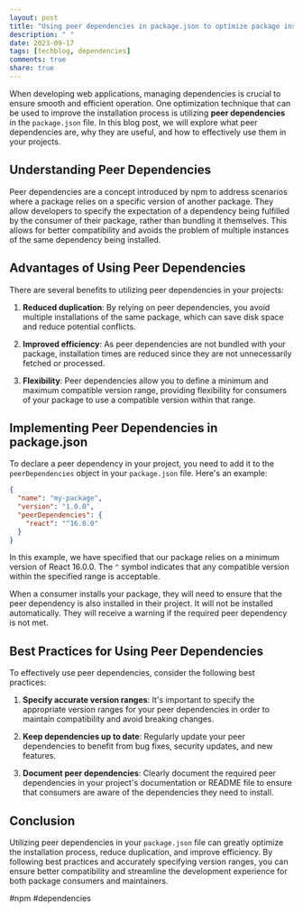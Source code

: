 ```yaml
---
layout: post
title: "Using peer dependencies in package.json to optimize package installation"
description: " "
date: 2023-09-17
tags: [techblog, dependencies]
comments: true
share: true
---
```


When developing web applications, managing dependencies is crucial to ensure smooth and efficient operation. One optimization technique that can be used to improve the installation process is utilizing **peer dependencies** in the `package.json` file. In this blog post, we will explore what peer dependencies are, why they are useful, and how to effectively use them in your projects.

## Understanding Peer Dependencies
Peer dependencies are a concept introduced by npm to address scenarios where a package relies on a specific version of another package. They allow developers to specify the expectation of a dependency being fulfilled by the consumer of their package, rather than bundling it themselves. This allows for better compatibility and avoids the problem of multiple instances of the same dependency being installed.

## Advantages of Using Peer Dependencies
There are several benefits to utilizing peer dependencies in your projects:

1. **Reduced duplication**: By relying on peer dependencies, you avoid multiple installations of the same package, which can save disk space and reduce potential conflicts.

2. **Improved efficiency**: As peer dependencies are not bundled with your package, installation times are reduced since they are not unnecessarily fetched or processed.

3. **Flexibility**: Peer dependencies allow you to define a minimum and maximum compatible version range, providing flexibility for consumers of your package to use a compatible version within that range.

## Implementing Peer Dependencies in package.json

To declare a peer dependency in your project, you need to add it to the `peerDependencies` object in your `package.json` file. Here's an example:

```json
{
  "name": "my-package",
  "version": "1.0.0",
  "peerDependencies": {
    "react": "^16.0.0"
  }
}
```

In this example, we have specified that our package relies on a minimum version of React 16.0.0. The `^` symbol indicates that any compatible version within the specified range is acceptable.

When a consumer installs your package, they will need to ensure that the peer dependency is also installed in their project. It will not be installed automatically. They will receive a warning if the required peer dependency is not met.

## Best Practices for Using Peer Dependencies

To effectively use peer dependencies, consider the following best practices:

1. **Specify accurate version ranges**: It's important to specify the appropriate version ranges for your peer dependencies in order to maintain compatibility and avoid breaking changes.

2. **Keep dependencies up to date**: Regularly update your peer dependencies to benefit from bug fixes, security updates, and new features.

3. **Document peer dependencies**: Clearly document the required peer dependencies in your project's documentation or README file to ensure that consumers are aware of the dependencies they need to install.

## Conclusion
Utilizing peer dependencies in your `package.json` file can greatly optimize the installation process, reduce duplication, and improve efficiency. By following best practices and accurately specifying version ranges, you can ensure better compatibility and streamline the development experience for both package consumers and maintainers.

#npm #dependencies